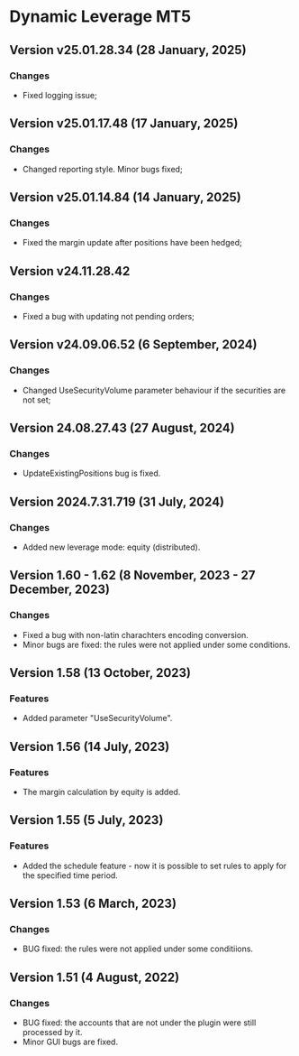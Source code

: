 # Dynamic Leverage MT5

## Version v25.01.28.34 (28 January, 2025)
### Changes
* Fixed logging issue;

## Version v25.01.17.48 (17 January, 2025)
### Changes
* Changed reporting style. Minor bugs fixed;

## Version v25.01.14.84 (14 January, 2025)
### Changes
* Fixed the margin update after positions have been hedged;

## Version v24.11.28.42
### Changes
* Fixed a bug with updating not pending orders;

## Version v24.09.06.52 (6 September, 2024)
### Changes
* Changed UseSecurityVolume parameter behaviour if the securities are not set;

## Version 24.08.27.43 (27 August, 2024)
### Changes
* UpdateExistingPositions bug is fixed.

## Version 2024.7.31.719 (31 July, 2024)
### Changes
* Added new leverage mode: equity (distributed).

## Version 1.60 - 1.62 (8 November, 2023 - 27 December, 2023)
### Changes
* Fixed a bug with non-latin charachters encoding conversion.
* Minor bugs are fixed: the rules were not applied under some conditions.

## Version 1.58 (13 October, 2023)
### Features
* Added parameter "UseSecurityVolume".

## Version 1.56 (14 July, 2023)
### Features
* The margin calculation by equity is added.

## Version 1.55 (5 July, 2023)
### Features
* Added the schedule feature - now it is possible to set rules to apply for the specified time period.

## Version 1.53 (6 March, 2023)
### Changes
* BUG fixed: the rules were not applied under some conditiions.

## Version 1.51 (4 August, 2022)
### Changes
* BUG fixed: the accounts that are not under the plugin were still processed by it.
* Minor GUI bugs are fixed.
